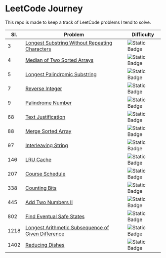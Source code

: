 # LeetCode Journey

This repo is made to keep a track of LeetCode problems I tend to solve.

|Sl.|Problem|Difficulty|
|---|---|---|
|3|[Longest Substring Without Repeating Characters](problems/longest-substring-without-repeating-characters)|![Static Badge](https://img.shields.io/badge/Medium-yellow)|
|4|[Median of Two Sorted Arrays](problems/median-of-two-sorted-arrays)|![Static Badge](https://img.shields.io/badge/Hard-red)|
|5|[Longest Palindromic Substring](problems/longest-palindromic-substring)|![Static Badge](https://img.shields.io/badge/Medium-yellow)|
|7|[Reverse Integer](problems/reverse-integer)|![Static Badge](https://img.shields.io/badge/Medium-yellow)|
|9|[Palindrome Number](problems/palindrome-number)|![Static Badge](https://img.shields.io/badge/Easy-green)|
|68|[Text Justification](problems/text-justification)|![Static Badge](https://img.shields.io/badge/Hard-red)|
|88|[Merge Sorted Array](problems/merge-sorted-array)|![Static Badge](https://img.shields.io/badge/Easy-green)|
|97|[Interleaving String](problems/interleaving-string)|![Static Badge](https://img.shields.io/badge/Medium-yellow)|
|146|[LRU Cache](problems/lru-cache)|![Static Badge](https://img.shields.io/badge/Medium-yellow)|
|207|[Course Schedule](problems/course-schedule)|![Static Badge](https://img.shields.io/badge/Medium-yellow)|
|338|[Counting Bits](problems/counting-bits)|![Static Badge](https://img.shields.io/badge/Easy-green)|
|445|[Add Two Numbers II](problems/add-two-numbers-ii)|![Static Badge](https://img.shields.io/badge/Medium-yellow)|
|802|[Find Eventual Safe States](problems/find-eventual-safe-states)|![Static Badge](https://img.shields.io/badge/Medium-yellow)|
|1218|[Longest Arithmetic Subsequence of Given Difference](problems/longest-arithmetic-subsequence-of-given-difference)|![Static Badge](https://img.shields.io/badge/Medium-yellow)|
|1402|[Reducing Dishes](problems/reducing-dishes)|![Static Badge](https://img.shields.io/badge/Hard-red)|